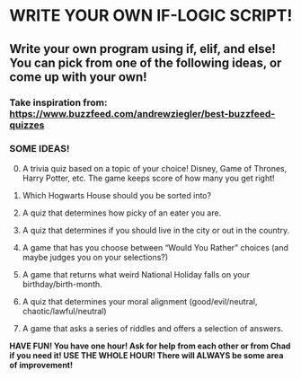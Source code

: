 # WRITE YOUR OWN IF-LOGIC SCRIPT!

## Write your own program using if, elif, and else! You can pick from one of the following ideas, or come up with your own!

### Take inspiration from: https://www.buzzfeed.com/andrewziegler/best-buzzfeed-quizzes

### SOME IDEAS!

0. A trivia quiz based on a topic of your choice! Disney, Game of Thrones, Harry Potter, etc. The game keeps score of how many you get right!

0. Which Hogwarts House should you be sorted into?

0. A quiz that determines how picky of an eater you are.

0. A quiz that determines if you should live in the city or out in the country.

0. A game that has you choose between “Would You Rather” choices (and maybe judges you on your selections?)

0. A game that returns what weird National Holiday falls on your birthday/birth-month.

0. A quiz that determines your moral alignment (good/evil/neutral, chaotic/lawful/neutral) 

0. A game that asks a series of riddles and offers a selection of answers. 

**HAVE FUN! You have one hour! Ask for help from each other or from Chad if you need it! USE THE WHOLE HOUR! There will ALWAYS be some area of improvement!**
